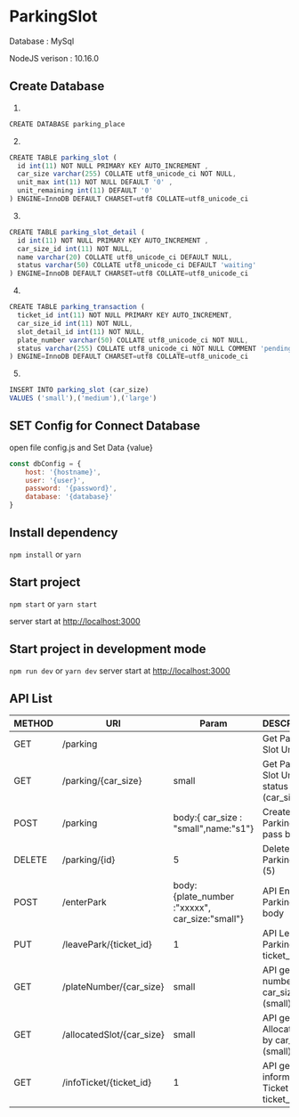 # ParkingSlot #
Database : MySql

NodeJS verison : 10.16.0

## Create Database ##

1. 
```js
CREATE DATABASE parking_place
```

2. 
```js
CREATE TABLE parking_slot (
  id int(11) NOT NULL PRIMARY KEY AUTO_INCREMENT ,
  car_size varchar(255) COLLATE utf8_unicode_ci NOT NULL,
  unit_max int(11) NOT NULL DEFAULT '0' ,
  unit_remaining int(11) DEFAULT '0'
) ENGINE=InnoDB DEFAULT CHARSET=utf8 COLLATE=utf8_unicode_ci
```
3. 
```js
CREATE TABLE parking_slot_detail (
  id int(11) NOT NULL PRIMARY KEY AUTO_INCREMENT ,
  car_size_id int(11) NOT NULL,
  name varchar(20) COLLATE utf8_unicode_ci DEFAULT NULL,
  status varchar(50) COLLATE utf8_unicode_ci DEFAULT 'waiting'
) ENGINE=InnoDB DEFAULT CHARSET=utf8 COLLATE=utf8_unicode_ci
```
4.
```js
CREATE TABLE parking_transaction (
  ticket_id int(11) NOT NULL PRIMARY KEY AUTO_INCREMENT,
  car_size_id int(11) NOT NULL,
  slot_detail_id int(11) NOT NULL,
  plate_number varchar(50) COLLATE utf8_unicode_ci NOT NULL,
  status varchar(255) COLLATE utf8_unicode_ci NOT NULL COMMENT 'pending:จอด,complete:ออก'
) ENGINE=InnoDB DEFAULT CHARSET=utf8 COLLATE=utf8_unicode_ci
```
5.
```js
INSERT INTO parking_slot (car_size) 
VALUES ('small'),('medium'),('large')
```

## SET Config for Connect Database ##
open file config.js and Set Data {value}

```js
const dbConfig = {
    host: '{hostname}',
    user: '{user}',
    password: '{password}',
    database: '{database}'
}
```

## Install dependency ##

`npm install` or `yarn`

## Start project ##

`npm start` or `yarn start`

server start at [http://localhost:3000](http://localhost:3000)

## Start project in development mode ##

`npm run dev` or `yarn dev`
server start at [http://localhost:3000](http://localhost:3000)


## API List ##
|METHOD|URI|Param|DESCRIPTION|
|---|---|---|---|
|GET|/parking||Get Parking Slot Unit|
|GET|/parking/{car_size}|small|Get Parking Slot Unit status by (car_size)|
|POST|/parking|body:{ car_size : "small",name:"s1"}|Create Slot Parking unit pass body |
|DELETE|/parking/{id}|5|Delete Slot Parking by id (5)|
|POST|/enterPark|body: {plate_number :"xxxxx", car_size:"small"}|API Enter Parking pass body |
|PUT|/leavePark/{ticket_id}|1|API Leave Out Parking by ticket_id (1) |
|GET|/plateNumber/{car_size}|small|API get plate number by car_size (small)|
|GET|/allocatedSlot/{car_size}|small|API get Allocated Slot by car_size (small)|
|GET|/infoTicket/{ticket_id}|1|API get information Ticket by ticket_id (2)|

